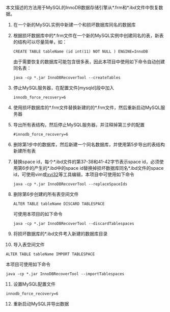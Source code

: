 本文描述的方法用于MySQL的InnoDB数据存储引擎从*.frm和*.ibd文件中恢复数据。

1. 在一个新的MySQL实例中新建一个和损坏数据库同名的数据库

2. 根据损坏数据库中的*.frm文件在一个新的MySQL实例中创建同名的表，新表的结构可以尽量简单，如：

   ```mysql
   CREATE TABLE tableName (id int(11) NOT NULL ) ENGINE=InnoDB
   ```
   由于需要恢复的数据库可能包含很多表，因此本项目中使用如下命令自动创建同名表：

   ```shell
   java -cp *.jar InnoDBRecoverTool --createTables
   ```

3. 停止MySQL服务器，在配置文件[mysqld]段中加入

   ```mysql
   innodb_force_recovery=6
   ```

4. 使用损坏数据库的*.frm文件替换新建的的*.frm文件，然后重新启动MySQL服务器

5. 导出所有表结构，然后停止MySQL服务器，并注释掉第三步的配置

   ```mysql
   #innodb_force_recovery=6
   ```

6. 删除第1步中的数据库，然后新建一个同名数据库，并使用第5步导出的表结构新建所有表

7. 替换space id，每个*.ibd文件的第37-38和41-42字节表示space id，必须使用第6步的产生的*.ibd中的space id替换掉损坏数据库同名*.ibd文件的space id，可使用vim或[xvi32](http://www.chmaas.handshake.de/delphi/freeware/xvi32/xvi32.htm)等工具编辑，本项目中可使用如下命令

   ```shell
   java -cp *.jar InnoDBRecoverTool --replaceSpaceIds
   ```

8. 删除第6步创建的所有表空间文件

   ```mysql
   ALTER TABLE tableName DISCARD TABLESPACE
   ```
   可使用本项目的如下命令

   ```shell
   java -cp *.jar InnoDBRecoverTool --discardTablespaces
   ```

9. 将损坏数据库的*.ibd文件考入新建的数据库目录

10. 导入表空间文件

   ```mysql
   ALTER TABLE tableName IMPORT TABLESPACE
   ```

   本项目可使用如下命令

   ```
   java -cp *.jar InnoDBRecoverTool --importTablespaces
   ```

11. 设置MySQL配置文件

   ```mysql
   innodb_force_recovery=6
   ```

12. 重新启动MySQL并导出数据
